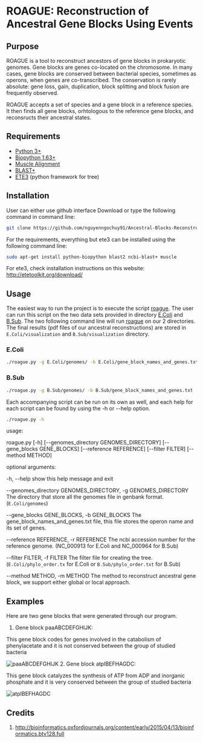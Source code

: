 # ROAGUE: **R**econstruction **o**f **A**ncestral **G**ene Blocks **U**sing **E**vents
## Purpose

ROAGUE is a tool to reconstruct ancestors of gene blocks in prokaryotic genomes. Gene blocks are genes co-located on the chromosome. In many cases, gene blocks are
conserved between bacterial species, sometimes as operons, when genes are co-transcribed. The conservation is rarely absolute: gene loss, gain, duplication, block
splitting and block fusion are frequently observed. 

ROAGUE accepts a set of species and a gene block in a reference species. It then finds all gene blocks, orhtologous to the reference gene blocks, and reconsructs their
ancestral states.

## Requirements
* [Python 3+](https://www.python.org/download/releases/3.0/)
* [Biopython 1.63+](http://biopython.org/wiki/Download)
* [Muscle Alignment](https://www.drive5.com/muscle/downloads.htm)
* [BLAST+](https://blast.ncbi.nlm.nih.gov/Blast.cgi?PAGE_TYPE=BlastDocs&DOC_TYPE=Download)
* [ETE3](http://etetoolkit.org/download/) (python framework for tree)

## Installation
User can either use github interface Download or type the following command in command line:
```bash
git clone https://github.com/nguyenngochuy91/Ancestral-Blocks-Reconstruction
```
For the requirements, everything but ete3 can be installed using the following command line:
```bash
sudo apt-get install python-biopython blast2 ncbi-blast+ muscle
```

For ete3, check installation instructions on this website: http://etetoolkit.org/download/

## Usage

The easiest way to run the project is to execute the script [roague](https://github.com/nguyenngochuy91/Ancestral-Blocks-Reconstruction/blob/master/roague.py). The user can run this script on the two data sets provided in directory [E.Coli](https://github.com/nguyenngochuy91/Ancestral-Blocks-Reconstruction/tree/master/E.Coli) and [B.Sub](https://github.com/nguyenngochuy91/Ancestral-Blocks-Reconstruction/tree/master/B.Sub). The two following command line will run [roague](https://github.com/nguyenngochuy91/Ancestral-Blocks-Reconstruction/blob/master/roague.py) on our 2 directories. The final results (pdf files of our ancestral reconstructions) are stored in `E.Coli/visualization` and `B.Sub/visualization` directory.
### E.Coli 
```bash
./roague.py -g E.Coli/genomes/ -b E.Coli/gene_block_names_and_genes.txt -r NC_000913 -f E.Coli/phylo_order.txt -m global
```

### B.Sub
```bash
./roague.py -g B.Sub/genomes/ -b B.Sub/gene_block_names_and_genes.txt -r NC_000964 -f B.Sub/phylo_order.txt -m global
```

Each accompanying script can be run on its own as well, and each help for each script can be found by
using the -h or --help option.

```bash
./roague.py -h
```

usage: 

roague.py [-h] [--genomes_directory GENOMES_DIRECTORY]
                 [--gene_blocks GENE_BLOCKS] [--reference REFERENCE]
                 [--filter FILTER] [--method METHOD]

optional arguments:

  -h, --help            show this help message and exit

  --genomes_directory GENOMES_DIRECTORY, -g GENOMES_DIRECTORY
                        The directory that store all the genomes file in genbank format.
                        (`E.Coli/genomes`)

  --gene_blocks GENE_BLOCKS, -b GENE_BLOCKS
                        The gene_block_names_and_genes.txt file, this file
                        stores the operon name and its set of genes.

  --reference REFERENCE, -r REFERENCE
                        The ncbi accession number for the reference genome.
                        (NC_000913 for E.Coli and NC_000964 for B.Sub)

  --filter FILTER, -f FILTER
                        The filter file for creating the tree.
                        (`E.Coli/phylo_order.tx` for E.Coli or
                        `B.Sub/phylo_order.txt` for B.Sub)

  --method METHOD, -m METHOD
                        The method to reconstruct ancestral gene block, we
                        support either global or local approach.

## Examples

Here are two gene blocks that were generated through our program. 
1. Gene block paaABCDEFGHIJK:

This gene block codes for genes involved in the catabolism of phenylacetate and it is not conserved between the group of studied bacteria

![paaABCDEFGHIJK](https://github.com/nguyenngochuy91/Ancestral-Blocks-Reconstruction/blob/master/image/paa_global.jpg "Gene block paaABCDEFGHIJK")
2. Gene block atpIBEFHAGDC:

This gene block catalyzes the synthesis of ATP from ADP and inorganic phosphate and it is very conserved between the group of studied bacteria

![atpIBEFHAGDC](https://github.com/nguyenngochuy91/Ancestral-Blocks-Reconstruction/blob/master/image/atp_global.jpg "Gene block atpIBEFHAGDC")
## Credits
1. http://bioinformatics.oxfordjournals.org/content/early/2015/04/13/bioinformatics.btv128.full 




